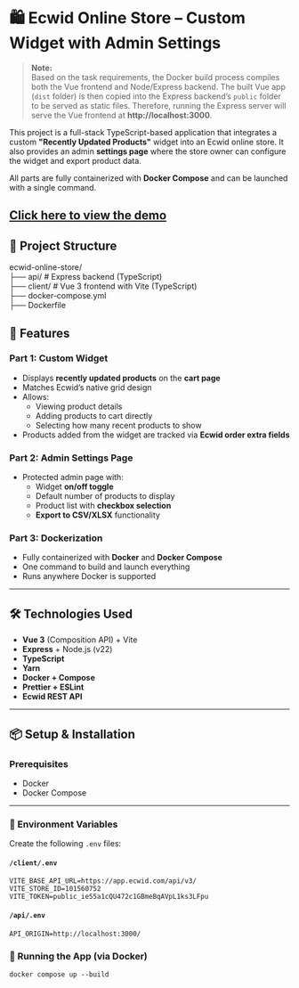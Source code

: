 # 🛍️ Ecwid Online Store – Custom Widget with Admin Settings

> **Note:**  
> Based on the task requirements, the Docker build process compiles both the Vue frontend and Node/Express backend. The built Vue app (`dist` folder) is then copied into the Express backend’s `public` folder to be served as static files. Therefore, running the Express server will serve the Vue frontend at **http://localhost:3000**.

This project is a full-stack TypeScript-based application that integrates a custom **"Recently Updated Products"** widget into an Ecwid online store. It also provides an admin **settings page** where the store owner can configure the widget and export product data.

All parts are fully containerized with **Docker Compose** and can be launched with a single command.

[Click here to view the demo](https://drive.google.com/file/d/1aEdQ-Yn02Xc0BxwqqF2xVxYOwRNM0Wck/view?usp=drive_link)
---

## 📁 Project Structure

<p class="has-line-data" data-line-start="0" data-line-end="5">ecwid-online-store/<br>
├── api/ # Express backend (TypeScript)<br>
├── client/ # Vue 3 frontend with Vite (TypeScript)<br>
├── docker-compose.yml<br>
├── Dockerfile<br>

## 🚀 Features

### Part 1: Custom Widget

- Displays **recently updated products** on the **cart page**
- Matches Ecwid’s native grid design
- Allows:
    - Viewing product details
    - Adding products to cart directly
    - Selecting how many recent products to show
- Products added from the widget are tracked via **Ecwid order extra fields**

### Part 2: Admin Settings Page

- Protected admin page with:
    - Widget **on/off toggle**
    - Default number of products to display
    - Product list with **checkbox selection**
    - **Export to CSV/XLSX** functionality

### Part 3: Dockerization

- Fully containerized with **Docker** and **Docker Compose**
- One command to build and launch everything
- Runs anywhere Docker is supported

---

## 🛠️ Technologies Used

- **Vue 3** (Composition API) + Vite
- **Express** + Node.js (v22)
- **TypeScript**
- **Yarn**
- **Docker + Compose**
- **Prettier + ESLint**
- **Ecwid REST API**

---

## 📦 Setup & Installation

### Prerequisites

- Docker
- Docker Compose

---

### 🔐 Environment Variables

Create the following `.env` files:

#### `/client/.env`

```env
VITE_BASE_API_URL=https://app.ecwid.com/api/v3/
VITE_STORE_ID=101560752
VITE_TOKEN=public_ie55a1cQU472c1GBmeBqAVpL1ks3LFpu
```

#### `/api/.env`

```env
API_ORIGIN=http://localhost:3000/
```

### 🐳 Running the App (via Docker)

``docker compose up --build``

